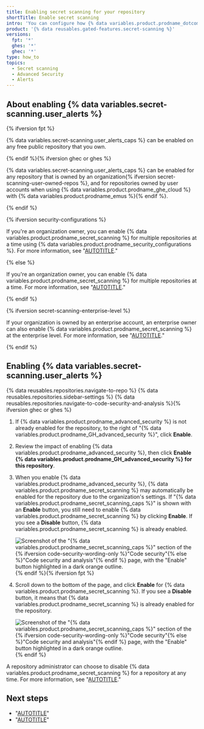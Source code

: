 ```yaml
---
title: Enabling secret scanning for your repository
shortTitle: Enable secret scanning
intro: 'You can configure how {% data variables.product.prodname_dotcom %} scans your repositories for leaked secrets and generates alerts.'
product: '{% data reusables.gated-features.secret-scanning %}'
versions:
  fpt: '*'
  ghes: '*'
  ghec: '*'
type: how_to
topics:
  - Secret scanning
  - Advanced Security
  - Alerts
---
```


## About enabling {% data variables.secret-scanning.user_alerts %}

{% ifversion fpt %}

{% data variables.secret-scanning.user_alerts_caps %} can be enabled on any free public repository that you own.

{% endif %}{% ifversion ghec or ghes %}

{% data variables.secret-scanning.user_alerts_caps %} can be enabled for any repository that is owned by an organization{% ifversion secret-scanning-user-owned-repos %}, and for repositories owned by user accounts when using {% data variables.product.prodname_ghe_cloud %} with {% data variables.product.prodname_emus %}{% endif %}.

{% endif %}

{% ifversion security-configurations %}

If you're an organization owner, you can enable {% data variables.product.prodname_secret_scanning %} for multiple repositories at a time using {% data variables.product.prodname_security_configurations %}. For more information, see "[AUTOTITLE](/code-security/securing-your-organization/introduction-to-securing-your-organization-at-scale/about-enabling-security-features-at-scale)."

{% else %}

If you're an organization owner, you can enable {% data variables.product.prodname_secret_scanning %} for multiple repositories at a time. For more information, see "[AUTOTITLE](/code-security/getting-started/quickstart-for-securing-your-organization#enabling-security-features-in-your-organization)."

{% endif %}

{% ifversion secret-scanning-enterprise-level %}

If your organization is owned by an enterprise account, an enterprise owner can also enable {% data variables.product.prodname_secret_scanning %} at the enterprise level. For more information, see "[AUTOTITLE](/admin/code-security/managing-github-advanced-security-for-your-enterprise/managing-github-advanced-security-features-for-your-enterprise)."

{% endif %}

## Enabling {% data variables.secret-scanning.user_alerts %}

{% data reusables.repositories.navigate-to-repo %}
{% data reusables.repositories.sidebar-settings %}
{% data reusables.repositories.navigate-to-code-security-and-analysis %}{% ifversion ghec or ghes %}
1. If {% data variables.product.prodname_advanced_security %} is not already enabled for the repository, to the right of "{% data variables.product.prodname_GH_advanced_security %}", click **Enable**.
1. Review the impact of enabling {% data variables.product.prodname_advanced_security %}, then click **Enable {% data variables.product.prodname_GH_advanced_security %} for this repository**.
1. When you enable {% data variables.product.prodname_advanced_security %}, {% data variables.product.prodname_secret_scanning %} may automatically be enabled for the repository due to the organization's settings. If "{% data variables.product.prodname_secret_scanning_caps %}" is shown with an **Enable** button, you still need to enable {% data variables.product.prodname_secret_scanning %} by clicking **Enable**. If you see a **Disable** button, {% data variables.product.prodname_secret_scanning %} is already enabled.

   ![Screenshot of the "{% data variables.product.prodname_secret_scanning_caps %}" section of the {% ifversion code-security-wording-only %}"Code security"{% else %}"Code security and analysis"{% endif %} page, with the "Enable" button highlighted in a dark orange outline.](/assets/images/help/repository/enable-secret-scanning-alerts.png){% endif %}{% ifversion fpt %}
1. Scroll down to the bottom of the page, and click **Enable** for {% data variables.product.prodname_secret_scanning %}. If you see a **Disable** button, it means that {% data variables.product.prodname_secret_scanning %} is already enabled for the repository.

   ![Screenshot of the "{% data variables.product.prodname_secret_scanning_caps %}" section of the {% ifversion code-security-wording-only %}"Code security"{% else %}"Code security and analysis"{% endif %} page, with the "Enable" button highlighted in a dark orange outline.](/assets/images/help/repository/enable-secret-scanning-alerts.png){% endif %}

A repository administrator can choose to disable {% data variables.product.prodname_secret_scanning %} for a repository at any time. For more information, see "[AUTOTITLE](/repositories/managing-your-repositorys-settings-and-features/enabling-features-for-your-repository/managing-security-and-analysis-settings-for-your-repository)."

## Next steps

* "[AUTOTITLE](/code-security/secret-scanning/managing-alerts-from-secret-scanning/viewing-alerts)"
* "[AUTOTITLE](/code-security/secret-scanning/managing-alerts-from-secret-scanning/about-alerts)"
